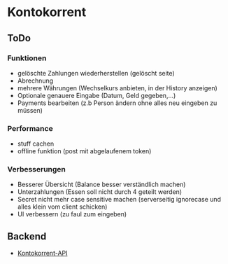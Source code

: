 # Kontokorrent
## ToDo
### Funktionen
* gelöschte Zahlungen wiederherstellen (gelöscht seite)
* Abrechnung
* mehrere Währungen (Wechselkurs anbieten, in der History anzeigen)
* Optionale genauere Eingabe (Datum, Geld gegeben,...)
* Payments bearbeiten (z.b Person ändern ohne alles neu eingeben zu müssen)
### Performance
* stuff cachen
* offline funktion (post mit abgelaufenem token)
### Verbesserungen
* Besserer Übersicht (Balance besser verständlich machen)
* Unterzahlungen (Essen soll nicht durch 4 geteilt werden)
* Secret nicht mehr case sensitive machen (serverseitig ignorecase und alles klein vom client schicken)
* UI verbessern (zu faul zum eingeben)
## Backend
* [Kontokorrent-API](https://github.com/tuwrraphael/kontokorrent-api)
